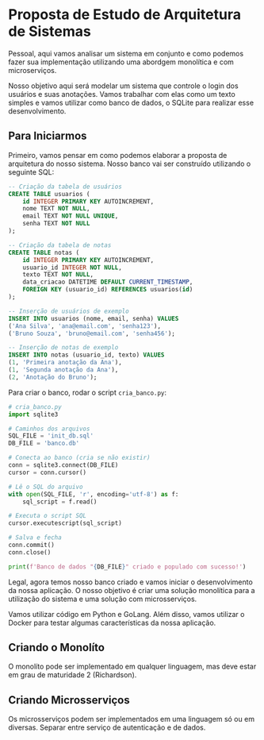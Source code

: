 # Proposta de Estudo de Arquitetura de Sistemas

Pessoal, aqui vamos analisar um sistema em conjunto e como podemos fazer sua implementação utilizando uma abordgem monolítica e com microserviços.

Nosso objetivo aqui será modelar um sistema que controle o login dos usuários e suas anotações. Vamos trabalhar com elas como um texto simples e vamos utilizar como banco de dados, o SQLite para realizar esse desenvolvimento.

## Para Iniciarmos

Primeiro, vamos pensar em como podemos elaborar a proposta de arquitetura do nosso sistema. Nosso banco vai ser construído utilizando o seguinte SQL:

```sql
-- Criação da tabela de usuários
CREATE TABLE usuarios (
    id INTEGER PRIMARY KEY AUTOINCREMENT,
    nome TEXT NOT NULL,
    email TEXT NOT NULL UNIQUE,
    senha TEXT NOT NULL
);

-- Criação da tabela de notas
CREATE TABLE notas (
    id INTEGER PRIMARY KEY AUTOINCREMENT,
    usuario_id INTEGER NOT NULL,
    texto TEXT NOT NULL,
    data_criacao DATETIME DEFAULT CURRENT_TIMESTAMP,
    FOREIGN KEY (usuario_id) REFERENCES usuarios(id)
);

-- Inserção de usuários de exemplo
INSERT INTO usuarios (nome, email, senha) VALUES
('Ana Silva', 'ana@email.com', 'senha123'),
('Bruno Souza', 'bruno@email.com', 'senha456');

-- Inserção de notas de exemplo
INSERT INTO notas (usuario_id, texto) VALUES
(1, 'Primeira anotação da Ana'),
(1, 'Segunda anotação da Ana'),
(2, 'Anotação do Bruno'); 
```

Para criar o banco, rodar o script `cria_banco.py`:

```python
# cria_banco.py
import sqlite3

# Caminhos dos arquivos
SQL_FILE = 'init_db.sql'
DB_FILE = 'banco.db'

# Conecta ao banco (cria se não existir)
conn = sqlite3.connect(DB_FILE)
cursor = conn.cursor()

# Lê o SQL do arquivo
with open(SQL_FILE, 'r', encoding='utf-8') as f:
    sql_script = f.read()

# Executa o script SQL
cursor.executescript(sql_script)

# Salva e fecha
conn.commit()
conn.close()

print(f'Banco de dados "{DB_FILE}" criado e populado com sucesso!') 
```

Legal, agora temos nosso banco criado e vamos iniciar o desenvolvimento da nossa aplicação. O nosso objetivo é criar uma solução monolítica para a utilização do sistema e uma solução com microsserviços.

Vamos utilizar código em Python e GoLang. Além disso, vamos utilizar o Docker para testar algumas características da nossa aplicação.

## Criando o Monolíto

O monolíto pode ser implementado em qualquer linguagem, mas deve estar em grau de maturidade 2 (Richardson).


## Criando Microsserviços

Os microsserviços podem ser implementados em uma linguagem só ou em diversas. Separar entre serviço de autenticação e de dados.